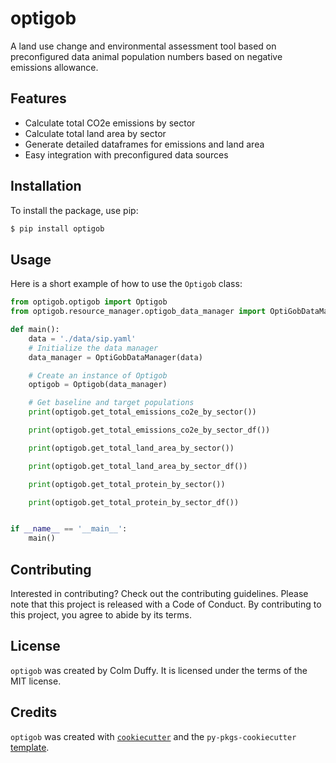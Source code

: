 # optigob

A land use change and environmental assessment tool based on preconfigured data animal population numbers based on negative emissions allowance.

## Features

- Calculate total CO2e emissions by sector
- Calculate total land area by sector
- Generate detailed dataframes for emissions and land area
- Easy integration with preconfigured data sources

## Installation

To install the package, use pip:

```bash
$ pip install optigob
```

## Usage

Here is a short example of how to use the `Optigob` class:

```python
from optigob.optigob import Optigob
from optigob.resource_manager.optigob_data_manager import OptiGobDataManager

def main():
    data = './data/sip.yaml'
    # Initialize the data manager
    data_manager = OptiGobDataManager(data)

    # Create an instance of Optigob
    optigob = Optigob(data_manager)

    # Get baseline and target populations
    print(optigob.get_total_emissions_co2e_by_sector())

    print(optigob.get_total_emissions_co2e_by_sector_df())

    print(optigob.get_total_land_area_by_sector())

    print(optigob.get_total_land_area_by_sector_df())

    print(optigob.get_total_protein_by_sector())

    print(optigob.get_total_protein_by_sector_df())


if __name__ == '__main__':
    main()
```

## Contributing

Interested in contributing? Check out the contributing guidelines. Please note that this project is released with a Code of Conduct. By contributing to this project, you agree to abide by its terms.

## License

`optigob` was created by Colm Duffy. It is licensed under the terms of the MIT license.

## Credits

`optigob` was created with [`cookiecutter`](https://cookiecutter.readthedocs.io/en/latest/) and the `py-pkgs-cookiecutter` [template](https://github.com/py-pkgs/py-pkgs-cookiecutter).
